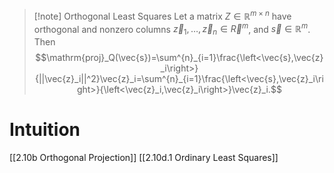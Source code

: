 >[!note] Orthogonal Least Squares
>Let a matrix $Z \in \mathbb{R}^{m \times n}$ have orthogonal and nonzero columns $\vec{z}_1,\dots,\vec{z}_n \in \vec{R}^m$, and $\vec{s} \in \mathbb{R}^m$. Then
>$$\mathrm{proj}_Q(\vec{s})=\sum^{n}_{i=1}\frac{\left<\vec{s},\vec{z}_i\right>}{||\vec{z}_i||^2}\vec{z}_i=\sum^{n}_{i=1}\frac{\left<\vec{s},\vec{z}_i\right>}{\left<\vec{z}_i,\vec{z}_i\right>}\vec{z}_i.$$

# Intuition
[[2.10b Orthogonal Projection]] [[2.10d.1 Ordinary Least Squares]]
